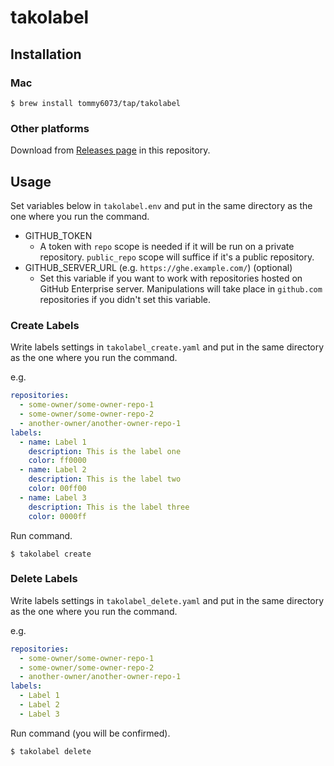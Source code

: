 # takolabel

## Installation

### Mac

```console
$ brew install tommy6073/tap/takolabel
```

### Other platforms

Download from [Releases page](https://github.com/tommy6073/takolabel/releases) in this repository.

## Usage

Set variables below in `takolabel.env` and put in the same directory as the one where you run the command.

- GITHUB_TOKEN
  - A token with `repo` scope is needed if it will be run on a private repository. `public_repo` scope will suffice if it's a public repository.
- GITHUB_SERVER_URL (e.g. `https://ghe.example.com/`) (optional)
  - Set this variable if you want to work with repositories hosted on GitHub Enterprise server. Manipulations will take place in `github.com` repositories if you didn't set this variable.

### Create Labels

Write labels settings in `takolabel_create.yaml` and put in the same directory as the one where you run the command.

e.g.

```yaml
repositories:
  - some-owner/some-owner-repo-1
  - some-owner/some-owner-repo-2
  - another-owner/another-owner-repo-1
labels:
  - name: Label 1
    description: This is the label one 
    color: ff0000
  - name: Label 2
    description: This is the label two
    color: 00ff00
  - name: Label 3
    description: This is the label three
    color: 0000ff
```

Run command.

```console
$ takolabel create
```

### Delete Labels

Write labels settings in `takolabel_delete.yaml` and put in the same directory as the one where you run the command.

e.g.

```yaml
repositories:
  - some-owner/some-owner-repo-1
  - some-owner/some-owner-repo-2
  - another-owner/another-owner-repo-1
labels:
  - Label 1
  - Label 2
  - Label 3
```

Run command (you will be confirmed).

```console
$ takolabel delete
```

